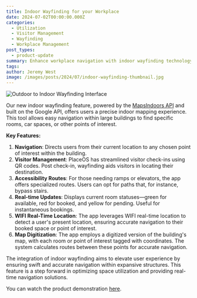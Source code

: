 ```yaml
---
title: Indoor Wayfinding for your Workplace
date: 2024-07-02T00:00:00.000Z
categories:
  - Utilization
  - Visitor Management
  - Wayfinding
  - Workplace Management
post_types:
  - product-update
summary: Enhance workplace navigation with indoor wayfinding technology. Explore how these solutions can streamline movement and boost productivity in your office.
tags:
author: Jeremy West
image: /images/posts/2024/07/indoor-wayfinding-thumbnail.jpg
---
```

![Outdoor to Indoor Wayfinding Interface](/images/posts/2024/07/119shots_so.png)

Our new indoor wayfinding feature, powered by the [MapsIndoors API](https://docs.mapsindoors.com/api/) and built on the Google API, offers users a precise indoor mapping experience. This tool allows easy navigation within large buildings to find specific rooms, car spaces, or other points of interest.

**Key Features:**

1.  **Navigation**: Directs users from their current location to any chosen point of interest within the building.
2.  **Visitor Management**: PlaceOS has streamlined visitor check-ins using QR codes. Post check-in, wayfinding aids visitors in locating their destination.
3.  **Accessibility Routes**: For those needing ramps or elevators, the app offers specialized routes. Users can opt for paths that, for instance, bypass stairs.
4.  **Real-time Updates**: Displays current room statuses—green for available, red for booked, and yellow for pending. Useful for instantaneous bookings.
5.  **WIFI Real-Time Location**: The app leverages WIFI real-time location to detect a user's present location, ensuring accurate navigation to their booked space or point of interest.
6.  **Map Digitization**: The app employs a digitized version of the building's map, with each room or point of interest tagged with coordinates. The system calculates routes between these points for accurate navigation.

The integration of indoor wayfinding aims to elevate user experience by ensuring swift and accurate navigation within expansive structures. This feature is a step forward in optimizing space utilization and providing real-time navigation solutions.

You can watch the product demonstration [here](https://www.placeos.com/blog/live-demo-indoor-wayfinding-workplace-management-overhaul).
